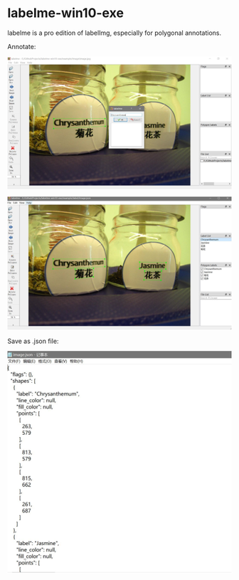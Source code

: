 # labelme-win10-exe
labelme is a pro edition of labelImg, especially for polygonal annotations.

Annotate:

![](/readme_pics/1.jpg)

![](/readme_pics/3.jpg)

Save as .json file:

![](/readme_pics/2.jpg)